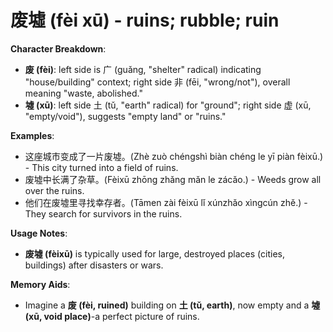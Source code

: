 # **废墟 (fèi xū) - ruins; rubble; ruin**

**Character Breakdown**:  
- **废 (fèi)**: left side is 广 (guǎng, "shelter" radical) indicating "house/building" context; right side 非 (fēi, "wrong/not"), overall meaning "waste, abolished."  
- **墟 (xū)**: left side 土 (tǔ, "earth" radical) for "ground"; right side 虚 (xū, "empty/void"), suggests "empty land" or "ruins."

**Examples**:  
- 这座城市变成了一片废墟。(Zhè zuò chéngshì biàn chéng le yī piàn fèixū.) - This city turned into a field of ruins.  
- 废墟中长满了杂草。(Fèixū zhōng zhǎng mǎn le zácǎo.) - Weeds grow all over the ruins.  
- 他们在废墟里寻找幸存者。(Tāmen zài fèixū lǐ xúnzhǎo xìngcún zhě.) - They search for survivors in the ruins.

**Usage Notes**:  
- **废墟 (fèixū)** is typically used for large, destroyed places (cities, buildings) after disasters or wars.

**Memory Aids**:  
- Imagine a **废 (fèi, ruined)** building on **土 (tǔ, earth)**, now empty and a **墟 (xū, void place)**-a perfect picture of ruins.
